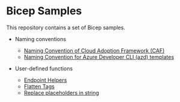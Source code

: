# Bicep Samples

This repository contains a set of Bicep samples.

- Naming conventions
    - [Naming Convention of Cloud Adoption Framework (CAF)](./naming-conventions/naming-convention-caf)
    - [Naming Convention for Azure Developer CLI (azd) templates](./naming-conventions/naming-convention-azd)

- User-defined functions
    - [Endpoint Helpers](./user-defined-functions/endpoint-helpers)
    - [Flatten Tags](./user-defined-functions/flatten-tags)
    - [Replace placeholders in string](./user-defined-functions/replace-placholders-in-string-with-bicep-function)
